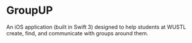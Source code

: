 # GroupUP
An iOS application (built in Swift 3) designed to help students at WUSTL create, find, and communicate with groups around them.
